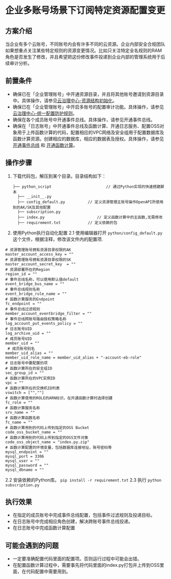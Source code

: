# 企业多账号场景下订阅特定资源配置变更

## 方案介绍
当企业有多个云账号，不同账号内会有许多不同的云资源。企业内部安全合规团队如果想重点关注某些特定规则的资源变更情况。比如只关注特定全名规则的RAM角色是否发生了修改，并且希望把这份修改事件投递到企业内部的管理系统用于后续审计分析。

## 前置条件
- 确保已在「企业管理账号」中开通资源目录，并且将其他账号邀请到资源目录中。具体操作，请参见[云治理中心-资源结构初始化](https://help.aliyun.com/document_detail/254876.html "云治理中心-资源结构初始化")。
- 确保已在「企业管理账号」中开启多账号的配置审计功能。具体操作，请参见[云治理中心-统一配置防护规则](https://help.aliyun.com/document_detail/321927.html "云治理中心-统一配置防护规则")。
- 确保在各个成员账号中开通事件总线。具体操作，请参见开通事件总线。
- 确保在「日志账号」中开通事件总线及函数计算、开通日志服务、配置OSS对象用于上传函数计算的代码，配置相应的VPC网络及安全组用于配置数据库及函数计算资源。创建相应的数据库，相应的数据表及授权。具体操作，请参见[开通事件总线](https://help.aliyun.com/product/161886.html "开通事件总线") 和 [开通函数计算](https://help.aliyun.com/product/50980.html "开通函数计算")。



## 操作步骤

1. 下载代码包，解压到某个目录。目录结构如下：
   ```
   ├── python_script               			// 通过Python实现的快速搭建脚本
     ├── __init__.py        				
	 ├── config_default.py        	// 定义资源管理主账号操作OpenAPI所使用到的AK/SK及其他配置
     ├── subscription.py          
	 ├── index.py             			// 定义函数计算中的主函数,无需修改
	 ├── requirement.txt 			// 定义依赖的包 
   ```

2. 使用Python执行自动化配置
2.1 使用编辑器打开 `python/config_default.py` 这个文件，根据注释，修改该文件内的配置项.
```
# 资源管理账号拥有资源目录权限的AK
master_account_access_key = ""   			 
# 资源管理账号拥有资源目录权限的SK
master_account_secret_key  = ""   			  
# 资源部署所在的Region
region_id = ""  							  			 
# 事件总线名称，可以使用默认值default
event_bridge_bus_name = "" 					   
# 事件总线规则名称
event_bridge_rule_name = ""			 		    
# 函数计算服务的Endpoint
fc_endpoint	= ""									   
# 事件总线过滤规则
member_account_eventbridge_filter = ""     
# 事件总线跨账号路由授权策略名称
log_account_put_events_policy = "" 			 
# 日志账号UID
log_archive_uid = ""  
# 成员账号UID
member_uid = ""  
 # 成员账号别名
member_uid_alias = "" 
member_uid_role_name = member_uid_alias + "-account-eb-role"
# 日志账号中要配置的项
# 函数计算所在的安全组ID
sec_group_id = ""
# 函数计算所在的VPC实例ID
vpc = ""
# 函数计算所在的交换机ID列表
vswitch = ["",""]
# 函数计算使用的ROLE的ARN标识，在开通函数计算时选择创建
fc_role = ""
# 函数计算服务名称
srv_name = ""
# 函数计算函数名称
fc_name = ""
# 函数计算用到的代码上传到指定的OSS Bucket
code_oss_bucket_name = ""
# 函数计算用到的代码上传到指定的OSS文件对象
code_oss_object_name = "index.py.zip"
# 函数计算配置的环境变量，包括数据库连接地址，账号密码等
mysql_endpoint = ""
mysql_port = 3306
mysql_user = ""
mysql_password = ""
mysql_dbname = ""
```
2.2 安装依赖的Python库。
`pip install -r requirement.txt`
2.3 执行
`python subscription.py`

## 执行效果
- 在指定的成员账号中完成事件总线配置，包括事件过滤规则及投递目标。
- 在日志账号中完成相应角色创建，解决跨账号事件总线投递。
- 在日志账号中完成函数计算配置

## 可能会遇到的问题
- 一定要准确配置代码里面的配置项。否则运行过程中可能会出错。
- 在配置函数计算过程中，需要事先将代码里面的index.py打包并上传到OSS里面，在代码配置中需要用到。



